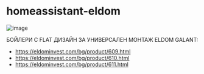 # homeassistant-eldom

![image](https://github.com/donandren/homeassistant-eldom/assets/13854631/3b2fea2a-b62f-4520-bb86-d2ff8a85b505)

БОЙЛЕРИ С FLAT ДИЗАЙН ЗА УНИВЕРСАЛЕН МОНТАЖ ELDOM GALANT:
- https://eldominvest.com/bg/product/609.html
- https://eldominvest.com/bg/product/610.html
- https://eldominvest.com/bg/product/611.html
